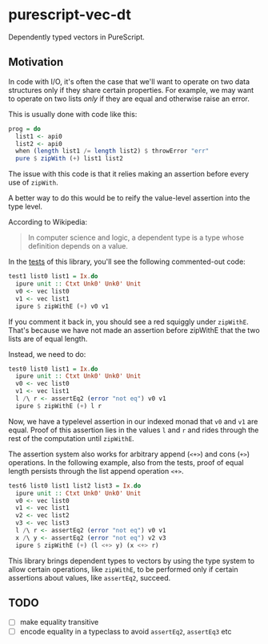 # purescript-vec-dt

Dependently typed vectors in PureScript.

## Motivation

In code with I/O, it's often the case that we'll want to operate on two data structures only if they share certain properties. For example, we may want to operate on two lists _only_ if they are equal and otherwise raise an error.

This is usually done with code like this:

```purescript
prog = do
  list1 <- api0
  list2 <- api0
  when (length list1 /= length list2) $ throwError "err"
  pure $ zipWith (+) list1 list2
```

The issue with this code is that it relies making an assertion before every use of `zipWith`.

A better way to do this would be to reify the value-level assertion into the type level.

According to Wikipedia:

> In computer science and logic, a dependent type is a type whose definition depends on a value.

In the [tests](./test/Main.purs) of this library, you'll see the following commented-out code:

```purescript
test1 list0 list1 = Ix.do
  ipure unit :: Ctxt Unk0' Unk0' Unit
  v0 <- vec list0
  v1 <- vec list1
  ipure $ zipWithE (+) v0 v1
```

If you comment it back in, you should see a red squiggly under `zipWithE`. That's because we have not made an assertion before zipWithE that the two lists are of equal length.

Instead, we need to do:

```purescript
test0 list0 list1 = Ix.do
  ipure unit :: Ctxt Unk0' Unk0' Unit
  v0 <- vec list0
  v1 <- vec list1
  l /\ r <- assertEq2 (error "not eq") v0 v1
  ipure $ zipWithE (+) l r
```

Now, we have a typelevel assertion in our indexed monad that `v0` and `v1` are equal. Proof of this assertion lies in the values `l` and `r` and rides through the rest of the computation until `zipWithE`.

The assertion system also works for arbitrary append (`<+>`) and cons (`+>`) operations. In the following example, also from the tests, proof of equal length persists through the list append operation `<+>`.

```purescript
test6 list0 list1 list2 list3 = Ix.do
  ipure unit :: Ctxt Unk0' Unk0' Unit
  v0 <- vec list0
  v1 <- vec list1
  v2 <- vec list2
  v3 <- vec list3
  l /\ r <- assertEq2 (error "not eq") v0 v1
  x /\ y <- assertEq2 (error "not eq") v2 v3
  ipure $ zipWithE (+) (l <+> y) (x <+> r)
```

This library brings dependent types to vectors by using the type system to allow certain operations, like `zipWithE`, to be performed only if certain assertions about values, like `assertEq2`, succeed.

## TODO

- [ ] make equality transitive
- [ ] encode equality in a typeclass to avoid `assertEq2`, `assertEq3` etc
